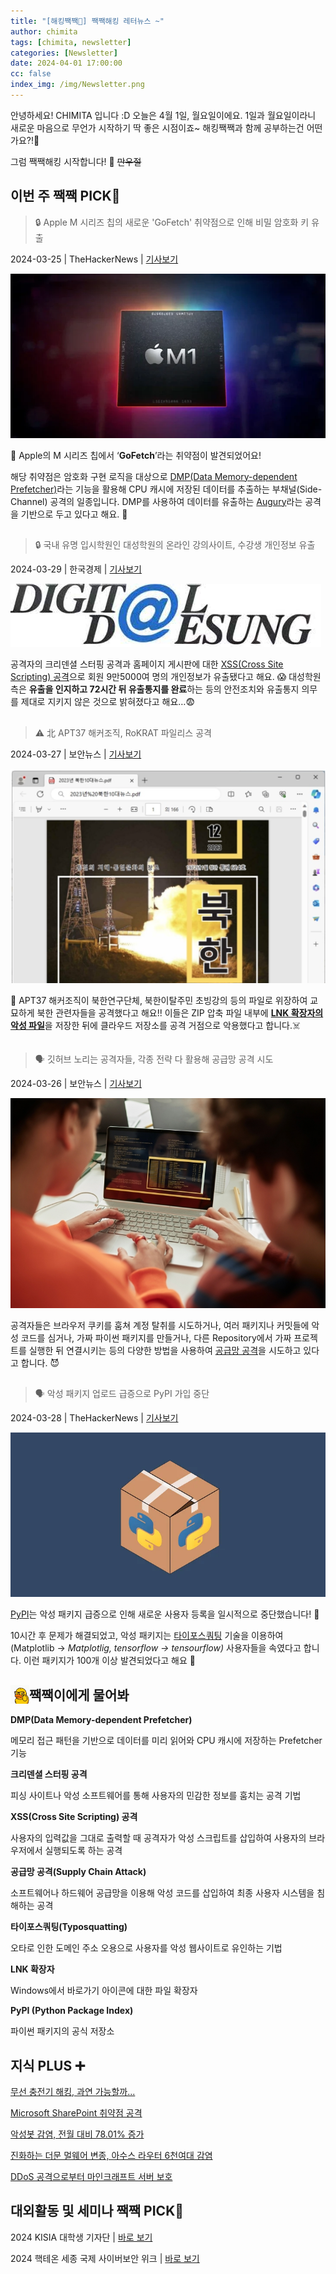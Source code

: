 ```yaml
---
title: "[해킹짹짹🐣] 짹짹해킹 레터뉴스 ~"
author: chimita
tags: [chimita, newsletter]
categories: [Newsletter]
date: 2024-04-01 17:00:00
cc: false
index_img: /img/Newsletter.png
---
```


안녕하세요! CHIMITA 입니다 :D
오늘은 4월 1일, 월요일이에요. 
1일과 월요일이라니 새로운 마음으로 무언가 시작하기 딱 좋은 시점이죠~
해킹짹짹과 함께 공부하는건 어떤가요?!🐥

그럼 짹짹해킹 시작합니다! 🐔
~~만우절~~


## 이번 주 짹짹 PICK🐥

> 🔒 Apple M 시리즈 칩의 새로운 'GoFetch' 취약점으로 인해 비밀 암호화 키 유출

2024-03-25 | TheHackerNews | [기사보기](https://thehackernews.com/2024/03/new-gofetch-vulnerability-in-apple-m.html) 

![기사사진](newsletter0401/image1.png)

🍎 Apple의 M 시리즈 칩에서 ‘**GoFetch**’라는 취약점이 발견되었어요!

해당 취약점은 암호화 구현 로직을 대상으로 [DMP(Data Memory-dependent Prefetcher)](#짹짹이에게-물어봐)라는 기능을 활용해 CPU 캐시에 저장된 데이터를 추출하는 부채널(Side-Channel) 공격의 일종입니다. DMP를 사용하여 데이터를 유출하는 [Augury](https://www.prefetchers.info/)라는 공격을 기반으로 두고 있다고 해요. 👀


## 
> 🔒 국내 유명 입시학원인 대성학원의 온라인 강의사이트, 수강생 개인정보 유출

2024-03-29 | 한국경제 | [기사보기](https://www.hankyung.com/article/2024032840561)


![기사사진](newsletter0401/image2.png)

공격자의 크리덴셜 스터핑 공격과 홈페이지 게시판에 대한 [XSS(Cross Site Scripting) 공격](#짹짹이에게-물어봐)으로 회원 9만5000여 명의 개인정보가 유출됐다고 해요. 😱 대성학원 측은 **유출을 인지하고 72시간 뒤 유출통지를 완료**하는 등의 안전조치와 유출통지 의무를 제대로 지키지 않은 것으로 밝혀졌다고 해요…😨 

## 
> ⚠️ 北 APT37 해커조직, RoKRAT 파일리스 공격

2024-03-27 | 보안뉴스 | [기사보기](https://www.boannews.com/media/view.asp?idx=128238)


![기사사진](newsletter0401/image3.png)

👾 APT37 해커조직이 북한연구단체, 북한이탈주민 초빙강의 등의 파일로 위장하여 교묘하게 북한 관련자들을 공격했다고 해요!! 이들은 ZIP 압축 파일 내부에 [**LNK 확장자의 악성 파일**](#짹짹이에게-물어봐)을 저장한 뒤에 클라우드 저장소를 공격 거점으로 악용했다고 합니다.☠️

## 
> 🗣 깃허브 노리는 공격자들, 각종 전략 다 활용해 공급망 공격 시도

2024-03-26 | 보안뉴스 | [기사보기](https://www.boannews.com/media/view.asp?idx=128178&kind=) 


![기사사진](newsletter0401/image4.png)

공격자들은 브라우저 쿠키를 훔쳐 계정 탈취를 시도하거나, 여러 패키지나 커밋들에 악성 코드를 심거나, 가짜 파이썬 패키지를 만들거나, 다른 Repository에서 가짜 프로젝트를 실행한 뒤 연결시키는 등의 다양한 방법을 사용하여 [공급망 공격](#짹짹이에게-물어봐)을 시도하고 있다고 합니다. 😈

## 
> 🗣 악성 패키지 업로드 급증으로 PyPI 가입 중단

2024-03-28 | TheHackerNews | [기사보기](https://thehackernews.com/2024/03/pypi-halts-sign-ups-amid-surge-of.html)

![기사사진](newsletter0401/image5.png)

[PyPI](#짹짹이에게-물어봐)는 악성 패키지 급증으로 인해 새로운 사용자 등록을 일시적으로 중단했습니다! 🚫

10시간 후 문제가 해결되었고, 악성 패키지는 [타이포스쿼팅](#짹짹이에게-물어봐) 기술을 이용하여(Matplotlib → *Matplotlig, tensorflow → tensourflow)* 사용자들을 속였다고 합니다. 이런 패키지가 100개 이상 발견되었다고 해요 🫢


## 짹짹이에게 물어봐 <img src="/img/keyword.gif" width="30" height="30" style="float:left;"/>  

**DMP(Data Memory-dependent Prefetcher)**

메모리 접근 패턴을 기반으로 데이터를 미리 읽어와 CPU 캐시에 저장하는 Prefetcher 기능

**크리덴셜 스터핑 공격**

피싱 사이트나 악성 소프트웨어를 통해 사용자의 민감한 정보를 훔치는 공격 기법

**XSS(Cross Site Scripting) 공격**

사용자의 입력값을 그대로 출력할 때 공격자가 악성 스크립트를 삽입하여 사용자의 브라우저에서 실행되도록 하는 공격

**공급망 공격(Supply Chain Attack)**

소프트웨어나 하드웨어 공급망을 이용해 악성 코드를 삽입하여 최종 사용자 시스템을 침해하는 공격

**타이포스쿼팅(Typosquatting)**

오타로 인한 도메인 주소 오용으로 사용자를 악성 웹사이트로 유인하는 기법

**LNK 확장자**

Windows에서 바로가기 아이콘에 대한 파일 확장자

**PyPI (Python Package Index)**

파이썬 패키지의 공식 저장소


## 지식 PLUS ➕

[무선 충전기 해킹, 과연 가능할까...](https://www.boannews.com/media/view.asp?idx=127521&kind=0)

[Microsoft SharePoint 취약점 공격](https://thehackernews.com/2024/03/cisa-warns-hackers-actively-attacking.html)

[악성봇 감염, 전월 대비 78.01% 증가](https://www.boannews.com/media/view.asp?idx=128118)

[진화하는 더문 멀웨어 변종, 아수스 라우터 6천여대 감염](https://www.dailysecu.com/news/articleView.html?idxno=154660)

[DDoS 공격으로부터 마인크래프트 서버 보호](https://thehackernews.com/2024/03/crafting-shields-defending-minecraft.html)


## 대외활동 및 세미나 짹짹 PICK🐥

2024 KISIA 대학생 기자단 | [바로 보기](https://kisia.or.kr/announcement/association/578/)

2024 핵테온 세종 국제 사이버보안 위크 | [바로 보기](https://hacktheon.org/index.php)